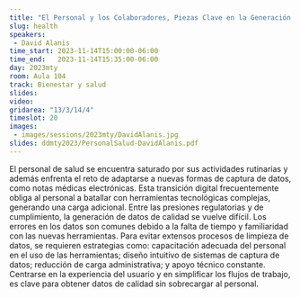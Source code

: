```yaml
---
title: "El Personal y los Colaboradores, Piezas Clave en la Generación de Datos en Salud"
slug: health
speakers:
 - David Alanis
time_start: 2023-11-14T15:00:00-06:00
time_end:   2023-11-14T15:35:00-06:00
day: 2023mty
room: Aula 104
track: Bienestar y salud
slides: 
video: 
gridarea: "13/3/14/4"
timeslot: 20
images:
 - images/sessions/2023mty/DavidAlanis.jpg
slides: ddmty2023/PersonalSalud-DavidAlanis.pdf
---
```


El personal de salud se encuentra saturado por sus actividades rutinarias y además enfrenta el reto de adaptarse a nuevas formas de captura de datos, como notas médicas electrónicas. Esta transición digital frecuentemente obliga al personal a batallar con herramientas tecnológicas complejas, generando una carga adicional. Entre las presiones regulatorias y de cumplimiento, la generación de datos de calidad se vuelve difícil. Los errores en los datos son comunes debido a la falta de tiempo y familiaridad con las nuevas herramientas. Para evitar extensos procesos de limpieza de datos, se requieren estrategias como: capacitación adecuada del personal en el uso de las herramientas; diseño intuitivo de sistemas de captura de datos; reducción de carga administrativa; y apoyo técnico constante. Centrarse en la experiencia del usuario y en simplificar los flujos de trabajo, es clave para obtener datos de calidad sin sobrecargar al personal.

